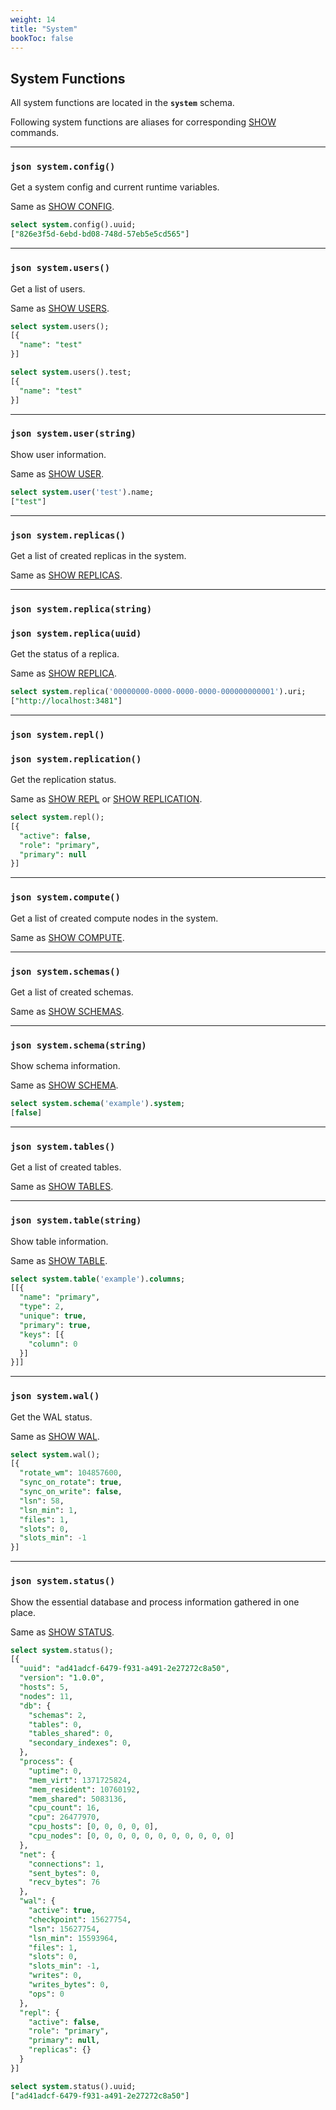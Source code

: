 ```yaml
---
weight: 14
title: "System"
bookToc: false
---
```


## System Functions

All system functions are located in the **`system`** schema.

Following system functions are aliases for corresponding [SHOW](/docs//monitoring/overview) commands.

---

### **`json system.config()`**

Get a system config and current runtime variables.

Same as [SHOW CONFIG](/docs/configuration/show).

```SQL
select system.config().uuid;
["826e3f5d-6ebd-bd08-748d-57eb5e5cd565"]
```
---

### **`json system.users()`**

Get a list of users.

Same as [SHOW USERS](/docs/users/show).

```SQL
select system.users();
[{
  "name": "test"
}]

select system.users().test;
[{
  "name": "test"
}]
```

---

### **`json system.user(string)`**

Show user information.

Same as [SHOW USER](/docs/users/show).

```SQL
select system.user('test').name;
["test"]
```

---

### **`json system.replicas()`**

Get a list of created replicas in the system.

Same as [SHOW REPLICAS](/docs/repl/show_replica).

---

### **`json system.replica(string)`**
### **`json system.replica(uuid)`**

Get the status of a replica.

Same as [SHOW REPLICA](/docs/repl/show_replica).

```SQL
select system.replica('00000000-0000-0000-0000-000000000001').uri;
["http://localhost:3481"]
```

---

### **`json system.repl()`**
### **`json system.replication()`**

Get the replication status.

Same as [SHOW REPL](/docs/repl/show) or [SHOW REPLICATION](/docs/repl/show).

```SQL
select system.repl();
[{
  "active": false,
  "role": "primary",
  "primary": null
}]
```

---

### **`json system.compute()`**

Get a list of created compute nodes in the system.

Same as [SHOW COMPUTE](/docs/compute/show).

---

### **`json system.schemas()`**

Get a list of created schemas.

Same as [SHOW SCHEMAS](/docs/sql/ddl/schemas/show).

---

### **`json system.schema(string)`**

Show schema information.

Same as [SHOW SCHEMA](/docs/sql/ddl/schemas/show).

```SQL
select system.schema('example').system;
[false]
```

---

### **`json system.tables()`**

Get a list of created tables.

Same as [SHOW TABLES](/docs/sql/ddl/tables/show).

---

### **`json system.table(string)`**

Show table information.

Same as [SHOW TABLE](/docs/sql/ddl/tables/show).

```SQL
select system.table('example').columns;
[[{
  "name": "primary",
  "type": 2,
  "unique": true,
  "primary": true,
  "keys": [{
    "column": 0
  }]
}]]
```

---


### **`json system.wal()`**

Get the WAL status.

Same as [SHOW WAL](/docs/reliability/show).

```SQL
select system.wal();
[{
  "rotate_wm": 104857600,
  "sync_on_rotate": true,
  "sync_on_write": false,
  "lsn": 58,
  "lsn_min": 1,
  "files": 1,
  "slots": 0,
  "slots_min": -1
}]
```

---

### **`json system.status()`**

Show the essential database and process information gathered in one place.

Same as [SHOW STATUS](/docs/monitoring/show).

```SQL
select system.status();
[{
  "uuid": "ad41adcf-6479-f931-a491-2e27272c8a50",
  "version": "1.0.0",
  "hosts": 5,
  "nodes": 11,
  "db": {
    "schemas": 2,
    "tables": 0,
    "tables_shared": 0,
    "secondary_indexes": 0,
  },
  "process": {
    "uptime": 0,
    "mem_virt": 1371725824,
    "mem_resident": 10760192,
    "mem_shared": 5083136,
    "cpu_count": 16,
    "cpu": 26477970,
    "cpu_hosts": [0, 0, 0, 0, 0],
    "cpu_nodes": [0, 0, 0, 0, 0, 0, 0, 0, 0, 0, 0]
  },
  "net": {
    "connections": 1,
    "sent_bytes": 0,
    "recv_bytes": 76
  },
  "wal": {
    "active": true,
    "checkpoint": 15627754,
    "lsn": 15627754,
    "lsn_min": 15593964,
    "files": 1,
    "slots": 0,
    "slots_min": -1,
    "writes": 0,
    "writes_bytes": 0,
    "ops": 0
  },
  "repl": {
    "active": false,
    "role": "primary",
    "primary": null,
    "replicas": {}
  }
}]

select system.status().uuid;
["ad41adcf-6479-f931-a491-2e27272c8a50"]
```
